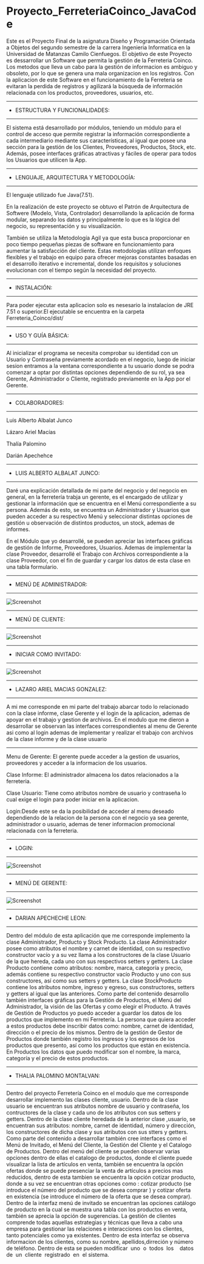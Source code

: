 # Proyecto_FerreteriaCoinco_JavaCode
Este es el Proyecto Final de la asignatura Diseño y Programación Orientada a Objetos del segundo semestre de la carrera Ingenieria Informatica en la 
Universidad de Matanzas Camilo Cienfuegos. El objetivo de este Proyecto es dessarrollar un Software que permita la gestión de la Ferreteria Coinco. Los metodos 
que lleva un cabo para la gestión de informacion es ambiguo y obsoleto, por lo que se genera una mala organizacion en los registros. Con la aplicacion de este 
Software en el funcionamiento de la Ferreteria se evitaran la perdida de registros y agilizará la búsqueda de información relacionada con los productos, 
proveedores, usuarios, etc.
***
- ESTRUCTURA Y FUNCIONALIDADES:
***
El sistema está desarrollado por módulos, teniendo un módulo para el control de acceso que permite registrar la información correspondiente a cada 
intermediario mediante sus características, al igual que posee una sección para la gestión de los Clientes, Proveedores, Productos, Stock, etc. Además, posee 
interfaces gráficas atractivas y fáciles de operar para todos los Usuarios que utilicen la App.
***
- LENGUAJE, ARQUITECTURA Y METODOLOGÍA:
***
El lenguaje utilizado fue Java(7.51).

En la realización de este proyecto se obtuvo el Patrón de Arquitectura de Softwere (Modelo, Vista, Controlador) desarrollando la aplicación de forma modular, 
separando los datos y principalmente lo que es la lógica del negocio, su representación y su visualización.

También se utiliza la Metodología Agil ya que esta busca proporcionar en poco tiempo pequeñas piezas de software en funcionamiento para aumentar la 
satisfacción del cliente. Estas metodologías utilizan enfoques flexibles y el trabajo en equipo para ofrecer mejoras constantes basadas en el desarrollo 
iterativo e incremental, donde los requisitos y soluciones evolucionan con el tiempo según la necesidad del proyecto.
***
- INSTALACIÓN:
***
Para poder ejecutar esta aplicacion solo es nesesario la instalacion de JRE 7.51 o superior.El ejecutable se encuentra en la carpeta Ferreteria_Coinco/dist/
***
- USO Y GUÍA BÁSICA:
***
Al inicializar el programa se necesita comprobar su identidad con un Usuario y Contraseña previamente acordado en el negocio, luego de iniciar sesion entramos 
a la ventana correspondiente a tu usuario donde se podra comenzar a optar por distintas opciones dependiendo de su rol, ya sea Gerente, Administrador o 
Cliente, registrado previamente en la App por el Gerente.
***
- COLABORADORES:
***
Luis Alberto Albalat Junco

Lázaro Ariel Macías

Thalía Palomino

Darián Apechehce
***
- LUIS ALBERTO ALBALAT JUNCO:
***
Daré una explicación detallada de mi parte del negocio y del negocio en general, en la ferretería trabja un gerente, es el encargado de utilizar y gestionar la información que se encuentra en el Menú correspondiente a su persona. Además de esto, se encuentra un Administrador y Usuarios que pueden acceder a su respectivo Menú y seleccionar distintas opciones de gestión u observación de distintos productos, un stock, ademas de informes.

En el Módulo que yo desarrollé, se pueden apreciar las interfaces gráficas de gestión de Informe, Proveedores, Usuarios. Ademas de implementar la clase Proveedor, desarrollé el Trabajo con Archivos correspondiente a la clase Proveedor, con el fin de guardar y cargar los datos de esta clase en una tabla formulario. 
***
- MENÚ DE ADMINISTRADOR:
***
![Screenshot](https://github.com/luisalbalat/Proyecto_FerreteriaCoinco_JavaCode/blob/main/2.PNG)
***
- MENÚ DE CLIENTE:
***
![Screenshot](https://github.com/luisalbalat/Proyecto_FerreteriaCoinco_JavaCode/blob/main/3.PNG)
***
- INICIAR COMO INVITADO:
***
![Screenshot](https://github.com/luisalbalat/Proyecto_FerreteriaCoinco_JavaCode/blob/main/4.PNG)
***
- LAZARO ARIEL MACIAS GONZALEZ:
***
A mi me corresponde en mi parte del trabajo abarcar todo lo relacionado con la clase informe, clase Gerente y el login de la aplicacion, ademas de apoyar en el trabajo y gestion de archivos.
En el modulo que me dieron a desarrollar se observan las interfaces correspondientes al menu de Gerente asi como al login ademas de implementar y realizar el trabajo con archivos de la clase informe y de la clase usuario
***
Menu de Gerente: El gerente puede acceder a la gestion de usuarios, proveedores y acceder a la informacion de los usuarios.

Clase Informe: El administrador almacena los datos relacionados a la ferreteria.

Clase Usuario: Tiene como atributos nombre de usuario y contraseña lo cual exige el login para poder iniciar en la aplicacion.

Login:Desde este se da la posibilidad de acceder al menu deseado dependiendo de la relacion de la persona con el negocio ya sea gerente, administrador o usuario, ademas de tener informacion promocional relacionada con la ferreteria.
***
- LOGIN:
***
![Screenshot](https://github.com/luisalbalat/Proyecto_FerreteriaCoinco_JavaCode/blob/main/Captura.PNG)
***
- MENÚ DE GERENTE:
***
![Screenshot](https://github.com/luisalbalat/Proyecto_FerreteriaCoinco_JavaCode/blob/main/1.PNG)
***
- DARIAN APECHECHE LEON:
***
Dentro del módulo de esta aplicación que me corresponde implemento la clase Administrador, Producto y Stock Producto. La clase Administrador posee como atributos el nombre y carnet de identidad, con su respectivo constructor vacío y a su vez llama a los constructores de la clase Usuario de la que hereda, cada uno con sus respectivos setters y getters. La clase Producto contiene como atributos: nombre, marca, categoría y precio, además contiene su respectivo constructor vacío Producto y uno con sus constructores, así como sus setters y getters. La clase StockProducto contiene los atributos nombre, ingreso y egreso, sus constructores, setters y getters al igual que las anteriores. Como parte del contenido desarrollo también interfaces gráficas para la Gestión de Productos, el Menú del Administrador, la visión de las Ofertas y como elegir el Producto. A través de Gestión de Productos yo puedo acceder a guardar los datos de los productos que implemento en mi Ferretería. La persona que quiera acceder a estos productos debe inscribir datos como: nombre, carnet de identidad, dirección o el precio de los mismos. Dentro de la gestión de Gestor de Productos donde también registro los ingresos y los egresos de los productos que presento, así como los productos que están en existencia. En Productos los datos que puedo modificar son el nombre, la marca, categoría y el precio de estos productos.
***
- THALIA PALOMINO MONTALVAN:
***
Dentro del proyecto Ferretería Coinco en el modulo que me corresponde desarrollar  implemento las clases cliente, usuario. Dentro de la clase usuario se encuentran sus atributos nombre de usuario y contraseña, los contructores de la clase y cada uno de los atributos con sus setters y getters. Dentro de la clase cliente heredada de la anterior clase ,usuario, se encuentran sus atributos: nombre, carnet de identidad, número y dirección, los constructores de dicha clase y sus atributos con sus stters y getters.
Como parte del contenido a desarrollar también cree interfaces como el Menú de Invitado, el Menú del Cliente, la Gestión del Cliente y el Catalogo de Productos. Dentro del menú del cliente se pueden observar varias opciones dentro de ellas el catalogo de productos, donde el cliente puede visualizar la lista de artículos en venta, también se encuentra la opción ofertas donde se puede presenciar la venta de artículos a precios mas reducidos, dentro de esta tambien se encuentra la opción cotizar producto, donde a su vez se encuentran otras opciones como : cotizar producto (se introduce el número del producto que se desea comprar ) y cotizar oferta en existencia (se introduce el número de la oferta que se desea comprar).
Dentro de la interfaz menú de invitado se encuentran las opciones catálogo de producto en la cual se muestra una tabla con los productos en venta, también se aprecia la opción de sugerencias. La gestión de clientes comprende todas aquellas estrategias y técnicas que lleva a cabo una empresa para gestionar las relaciones e interacciones con los clientes, tanto potenciales como ya existentes. Dentro de esta interfaz se observa informacion de los clientes, como su nombre, apellidos,dirreción y número de teléfono. Dentro de esta se pueden modificar ‭ ‬uno ‭ ‬o ‭ ‬todos ‭ ‬los ‭ ‬ ‭ ‬datos ‭ ‬de ‭ ‬un ‭ ‬cliente ‭ ‬registrado ‭ ‬en ‭ ‬el sistema.

